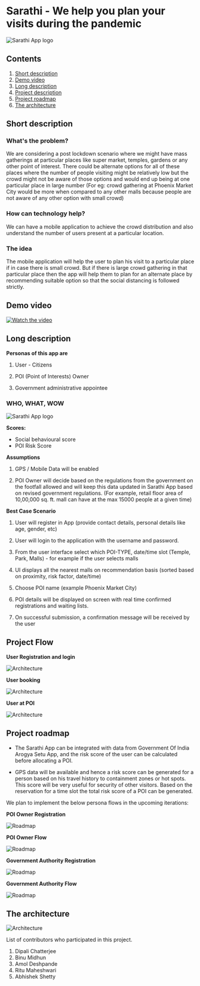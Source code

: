 # Sarathi - We help you plan your visits during the pandemic

![Sarathi App logo ](images/logo.png)

## Contents

1. [Short description](#short-description)
1. [Demo video](#demo-video)
1. [Long description](#long-description)
1. [Project description](#project-flow)
1. [Project roadmap](#project-roadmap)
1. [The architecture](#the-architecture)

## Short description

### What's the problem?

We are considering a post lockdown scenario where we might have mass gatherings at particular places like super market, temples, gardens or any other point of interest. There could be alternate options for all of these places where the number of people visiting might be relatively low but the crowd might not be aware of those options and would end up being at one particular place in large number (For eg: crowd gathering at Phoenix Market City would be more when compared to any other malls because people are not aware of any other option with small crowd)

### How can technology help?

We can have a mobile application to achieve the crowd distribution and also understand the number of users present at a particular location.

### The idea

The mobile application will help the user to plan his visit to a particular place if in case there is small crowd. But if there is large crowd gathering in that particular place then the app will help them to plan for an alternate place by recommending suitable option so that the social distancing is followed strictly.

## Demo video

[![Watch the video](images/Teampic.png)](https://youtu.be/1WgeEmkq03E)

## Long description

**Personas of this app are**

1. User - Citizens

1. POI (Point of Interests) Owner

1. Government administrative appointee

### WHO, WHAT, WOW

![Sarathi App logo ](images/Hills.png)

**Scores:**

* Social behavioural score
* POI Risk Score


**Assumptions**

1. GPS / Mobile Data will be enabled

1. POI Owner will decide based on the regulations from the government on the footfall allowed and will keep this data updated in Sarathi App based on revised government regulations.
(For example, retail floor area of 10,00,000 sq. ft. mall can have at the max 15000 people at a given time)

**Best Case Scenario**

1. User will register in App (provide contact details, personal details like age, gender, etc)

1. User will login to the application with the username and password.

1. From the user interface select which POI-TYPE, date/time slot (Temple, Park, Malls) - for example if the user selects malls

1. UI displays all the nearest malls on recommendation basis (sorted based on proximity, risk factor, date/time)

1. Choose POI name (example Phoenix Market City)

1. POI details will be displayed on screen with real time confirmed registrations and waiting lists.

1. On successful submission, a confirmation message will be received by the user


## Project Flow

**User Registration and login**

![Architecture ](images/UserRegistration&Login.png)

**User booking**

![Architecture ](images/UserBooking.png)

**User at POI**

![Architecture ](images/UseratPOI.png)

## Project roadmap

* The Sarathi App can be integrated with data from Government Of India Arogya Setu App, and the risk score of the user can be calculated before allocating a POI.

* GPS data will be available and hence a risk score can be generated for a person based on his travel history to containment zones or hot spots. This score will be very useful for security of other visitors. Based on the reservation for a time slot the total risk score of a POI can be generated.

We plan to implement the below persona flows in the upcoming iterations:

**POI Owner Registration**

![Roadmap](images/POIOwnerRegistration.png)

**POI Owner Flow**

![Roadmap](images/POIOwnerFlow.png)

**Government Authority Registration**

![Roadmap](images/GovtAuthorityRegistration.png)

**Government Authority Flow**

![Roadmap](images/GovtAuthFlow.png)

## The architecture

![Architecture ](images/Architecture.png)

List of contributors who participated in this project.

1. Dipali Chatterjee
1. Binu Midhun
1. Amol Deshpande
1. Ritu Maheshwari
1. Abhishek Shetty
